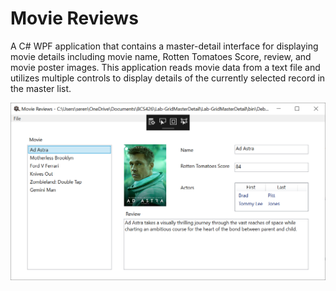 # Movie Reviews
A C# WPF application that contains a master-detail interface for displaying movie details including movie name, Rotten Tomatoes Score, review, and movie poster images. This application reads movie data from a text file and utilizes multiple controls to display details of the currently selected record in the master list.

<img src="MovieReviewsCapture.PNG" width="700">
